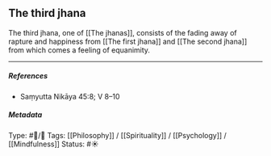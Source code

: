 ## The third jhana  # 

The third jhana, one of [[The jhanas]], consists of the fading away of rapture and happiness from [[The first jhana]] and [[The second jhana]] from which comes a feeling of equanimity.

___

##### References

- Saṃyutta Nikāya 45:8; V 8–10

##### Metadata
Type: #🔵/🔵 
Tags: [[Philosophy]] / [[Spirituality]] / [[Psychology]] / [[Mindfulness]]
Status: #☀️ 
